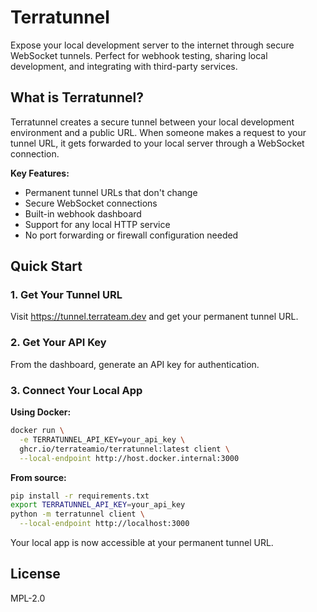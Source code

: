 # Terratunnel

Expose your local development server to the internet through secure WebSocket tunnels. Perfect for webhook testing, sharing local development, and integrating with third-party services.

## What is Terratunnel?

Terratunnel creates a secure tunnel between your local development environment and a public URL. When someone makes a request to your tunnel URL, it gets forwarded to your local server through a WebSocket connection.

**Key Features:**
- Permanent tunnel URLs that don't change
- Secure WebSocket connections
- Built-in webhook dashboard
- Support for any local HTTP service
- No port forwarding or firewall configuration needed

## Quick Start

### 1. Get Your Tunnel URL

Visit https://tunnel.terrateam.dev and get your permanent tunnel URL.

### 2. Get Your API Key

From the dashboard, generate an API key for authentication.

### 3. Connect Your Local App

**Using Docker:**
```bash
docker run \
  -e TERRATUNNEL_API_KEY=your_api_key \
  ghcr.io/terrateamio/terratunnel:latest client \
  --local-endpoint http://host.docker.internal:3000
```

**From source:**
```bash
pip install -r requirements.txt
export TERRATUNNEL_API_KEY=your_api_key
python -m terratunnel client \
  --local-endpoint http://localhost:3000
```

Your local app is now accessible at your permanent tunnel URL.

## License

MPL-2.0

